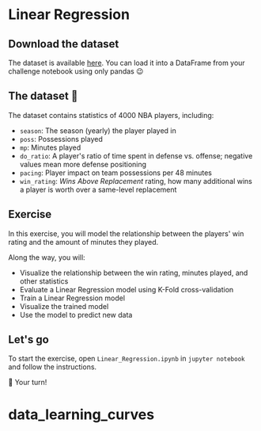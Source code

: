 
# Linear Regression

## Download the dataset

The dataset is available [here](https://wagon-public-datasets.s3.amazonaws.com/Machine%20Learning%20Datasets/NBA.csv).
You can load it into a DataFrame from your challenge notebook using only pandas :wink:


## The dataset 🏀

The dataset contains statistics of 4000 NBA players, including:

- `season`: The season (yearly) the player played in
- `poss`: Possessions played
- `mp`: Minutes played
- `do_ratio`: A player's ratio of time spent in defense vs. offense; negative values mean more defense positioning
- `pacing`: Player impact on team possessions per 48 minutes
- `win_rating`: *Wins Above Replacement* rating, how many additional wins a player is worth over a same-level replacement


## Exercise

In this exercise, you will model the relationship between the players' win rating and the amount of minutes they played.

Along the way, you will:

- Visualize the relationship between the win rating, minutes played, and other statistics
- Evaluate a Linear Regression model using K-Fold cross-validation
- Train a Linear Regression model
- Visualize the trained model
- Use the model to predict new data

## Let's go

To start the exercise, open `Linear_Regression.ipynb` in `jupyter notebook` and follow the instructions.

🚀 Your turn!
# data_learning_curves
